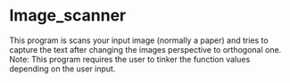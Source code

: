 # Image_scanner
This program is scans your input image (normally a paper) and tries to capture the text after changing the images perspective to orthogonal one. Note: This program requires the user to tinker the function values depending on the user input.
